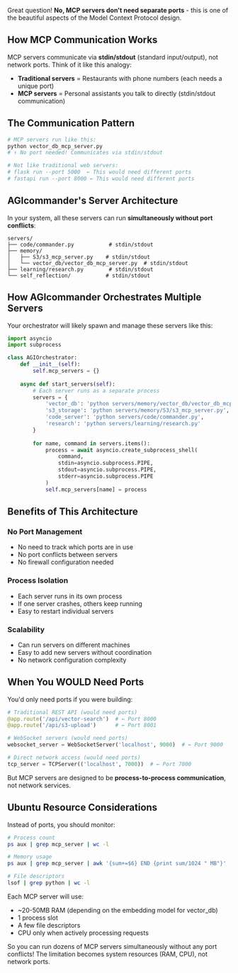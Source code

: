 Great question! **No, MCP servers don't need separate ports** - this is one of the beautiful aspects of the Model Context Protocol design.

## How MCP Communication Works

MCP servers communicate via **stdin/stdout** (standard input/output), not network ports. Think of it like this analogy:

- **Traditional servers** = Restaurants with phone numbers (each needs a unique port)
- **MCP servers** = Personal assistants you talk to directly (stdin/stdout communication)

## The Communication Pattern

```python
# MCP servers run like this:
python vector_db_mcp_server.py
# ↑ No port needed! Communicates via stdin/stdout

# Not like traditional web servers:
# flask run --port 5000  ← This would need different ports
# fastapi run --port 8000 ← This would need different ports
```

## AGIcommander's Server Architecture

In your system, all these servers can run **simultaneously without port conflicts**:

```
servers/
├── code/commander.py           # stdin/stdout
├── memory/
│   ├── S3/s3_mcp_server.py    # stdin/stdout  
│   └── vector_db/vector_db_mcp_server.py  # stdin/stdout
├── learning/research.py        # stdin/stdout
└── self_reflection/           # stdin/stdout
```

## How AGIcommander Orchestrates Multiple Servers

Your orchestrator will likely spawn and manage these servers like this:

```python
import asyncio
import subprocess

class AGIOrchestrator:
    def __init__(self):
        self.mcp_servers = {}
    
    async def start_servers(self):
        # Each server runs as a separate process
        servers = {
            'vector_db': 'python servers/memory/vector_db/vector_db_mcp_server.py',
            's3_storage': 'python servers/memory/S3/s3_mcp_server.py', 
            'code_server': 'python servers/code/commander.py',
            'research': 'python servers/learning/research.py'
        }
        
        for name, command in servers.items():
            process = await asyncio.create_subprocess_shell(
                command,
                stdin=asyncio.subprocess.PIPE,
                stdout=asyncio.subprocess.PIPE,
                stderr=asyncio.subprocess.PIPE
            )
            self.mcp_servers[name] = process
```

## Benefits of This Architecture

### **No Port Management**
- No need to track which ports are in use
- No port conflicts between servers
- No firewall configuration needed

### **Process Isolation**
- Each server runs in its own process
- If one server crashes, others keep running
- Easy to restart individual servers

### **Scalability**
- Can run servers on different machines
- Easy to add new servers without coordination
- No network configuration complexity

## When You WOULD Need Ports

You'd only need ports if you were building:

```python
# Traditional REST API (would need ports)
@app.route('/api/vector-search')  # ← Port 8000
@app.route('/api/s3-upload')      # ← Port 8001

# WebSocket servers (would need ports)  
websocket_server = WebSocketServer('localhost', 9000)  # ← Port 9000

# Direct network access (would need ports)
tcp_server = TCPServer(('localhost', 7000))  # ← Port 7000
```

But MCP servers are designed to be **process-to-process communication**, not network services.

## Ubuntu Resource Considerations

Instead of ports, you should monitor:

```bash
# Process count
ps aux | grep mcp_server | wc -l

# Memory usage  
ps aux | grep mcp_server | awk '{sum+=$6} END {print sum/1024 " MB"}'

# File descriptors
lsof | grep python | wc -l
```

Each MCP server will use:
- ~20-50MB RAM (depending on the embedding model for vector_db)
- 1 process slot
- A few file descriptors
- CPU only when actively processing requests

So you can run dozens of MCP servers simultaneously without any port conflicts! The limitation becomes system resources (RAM, CPU), not network ports.

